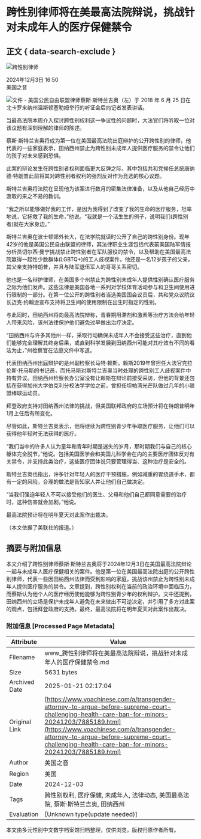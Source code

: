 # 跨性别律师将在美最高法院辩说，挑战针对未成年人的医疗保健禁令

## 正文 { data-search-exclude }


![跨性别律师](https://ssc.voachinese.com/b/ss/bbgprod,bbgentityvoa/1/G.4--NS/177030206?pageName=voa%3aman%3aw%3aarticle%3a%e8%b7%a8%e6%80%a7%e5%88%ab%e5%be%8b%e5%b8%88%e5%b0%86%e5%9c%a8%e7%be%8e%e6%9c%80%e9%ab%98%e6%b3%95%e9%99%a2%e8%be%a9%e8%af%b4%ef%bc%8c%e6%8c%91%e6%88%98%e9%92%88%e5%af%b9%e6%9c%aa%e6%88%90%e5%b9%b4%e4%ba%ba%e7%9a%84%e5%8c%bb%e7%96%97%e4%bf%9d%e5%81%a5%e7%a6%81%e4%bb%a4%20&c6=%e8%b7%a8%e6%80%a7%e5%88%ab%e5%be%8b%e5%b8%88%e5%b0%86%e5%9c%a8%e7%be%8e%e6%9c%80%e9%ab%98%e6%b3%95%e9%99%a2%e8%be%a9%e8%af%b4%ef%bc%8c%e6%8c%91%e6%88%98%e9%92%88%e5%af%b9%e6%9c%aa%e6%88%90%e5%b9%b4%e4%ba%ba%e7%9a%84%e5%8c%bb%e7%96%97%e4%bf%9d%e5%81%a5%e7%a6%81%e4%bb%a4%20&v36=8.36.0.0.286&v6=D=c6&g=https%3a%2f%2fwww.voachinese.com%2fa%2ftransgender-attorney-to-argue-before-supreme-court-challenging-health-care-ban-for-minors-20241203%2f7885189.html&c1=D=g&v1=D=g&events=event1,event52&c16=voa%20mandarin&v16=D=c16&c5=us&v5=D=c5&ch=%e7%be%8e%e5%9b%bd&c15=mandarin&v15=D=c15&c4=article&v4=D=c4&c14=7885189&v14=D=c14&v20=no&c17=web&v17=D=c17&mcorgid=518abc7455e462b97f000101%40adobeorg&server=www.voachinese.com&pageType=D=c4&ns=bbg&v29=D=server&v25=voa&v30=521&v105=D=User-Agent)

2024年12月3日 16:50  
美国之音

![文件 - 美国公民自由联盟律师蔡斯·斯特兰吉奥（左）于 2018 年 6 月 25 日在北卡罗来纳州温斯顿塞勒姆举行的听证会后向记者发表讲话。](https://gdb.voanews.com/11c4615e-beb7-4c2b-b41f-9ea72a7e87a7_w1023_r1_s.jpg)

当最高法院本周介入探讨跨性别权利这一争议性的问题时，大法官们将听取一位对该议题有深刻理解的律师的陈述。

蔡斯·斯特兰吉奥将成为第一位在美国最高法院出庭辩护的公开跨性别的律师，他代表的一些家庭表示，田纳西州禁止为跨性别未成年人提供医疗服务的禁令让他们的孩子对未来感到恐惧。

此案的辩论发生在跨性别者权利面临更大反弹之际，其中包括共和党候任总统唐纳德·特朗普此前将其对跨性别者权利的强烈反对作为竞选的核心议题。

斯特兰吉奥将法院在呈现他为该案进行数月的密集法律准备，以及从他自己经历中汲取的来之不易的教训。

“我之所以能够做好我的工作，是因为我得到了改变了我的生命的医疗服务，坦率地说，它拯救了我的生命，”他说。“我就是一个活生生的例子，说明我们(跨性别者)就在大家身边。”

斯特兰吉奥在波士顿郊外长大，在法学院就读时公开了自己的跨性别身份。现年42岁的他是美国公民自由联盟的律师，其法律职业生涯包括代表前美国陆军情报分析员切尔西·曼宁挑战禁止跨性别者在军队服役的禁令，以及帮助在美国最高法院赢得一起性少数群体(LGBTQ+)的工人歧视案件。他还是一名12岁孩子的父亲，其父亲支持特朗普，并且与陆军退伍军人的哥哥关系密切。

他也是一名辩护律师，在美国多个州禁止为跨性别未成年人提供性别确认医疗服务之际为他们发声。这些法律是美国各地一系列对学校体育活动参与和卫生间使用进行限制的一部分。在第一位公开的跨性别者当选美国国会议员后，共和党众议院议长迈克·约翰逊宣布支持将卫生间的使用限制在出生时指定的性别。

与此同时，田纳西州将向最高法院辩称，青春期阻滞剂和激素等治疗方法会给年轻人带来风险，该州法律保护他们避免过早做出治疗决定。

“田纳西州与许多其他州一样，采取行动确保未成年人不会接受这些治疗，直到他们能够完全理解其终身后果，或直到科学发展到田纳西州可能对其疗效有不同的看法为止，”州检察官在法庭文件中写道。

代表田纳西州出庭辩护的是州副检察长马特·赖斯。赖斯2019年曾担任大法官克拉伦斯·托马斯的书记员，而托马斯对斯特兰吉奥当时处理的跨性别工人歧视案件中持有异议。田纳西州检察长办公室没有让赖斯在辩论前接受采访，但他的背景还包括在获得加州大学伯克利分校法学学位之前，曾担任坦帕湾光芒队做过几年的小联盟棒球运动员。

拜登政府支持对田纳西州法律的挑战，但美国联邦政府的立场预计将在特朗普明年1月上任后有所变化。

尽管如此，斯特兰吉奥表示，他将继续为跨性别青少年争取医疗服务，让他们可以获得他年轻时无法获得的医疗。

“我们当中的许多人认为童年和青年时期是迷失的岁月，那时期我们与自己的核心躯体完全脱节，”他说。包括美国医学会和美国儿科学会在内的主要医疗团体反对有关禁令，并支持此类治疗，这些医疗团体说只要管理得当、这种治疗是安全的。

斯特兰吉奥也指出，许多针对年轻人的医疗干预措施，例如减重的胃绕道手术，都有一定的风险，合理的做法是告知家人并让他们自己做决定。

“当我们强迫年轻人不可以接受他们的医生、父母和他们自己都同意需要的治疗时，这种伤害就会加剧，”他说。

最高法院预计将在明年夏天对此案作出裁决。

（本文依据了美联社的报道。）
<!-- tcd_original_link https://www.voachinese.com/a/transgender-attorney-to-argue-before-supreme-court-challenging-health-care-ban-for-minors-20241203/7885189.html -->


## 摘要与附加信息

<!-- tcd_abstract -->
本文介绍了跨性别律师蔡斯·斯特兰吉奥将于2024年12月3日在美国最高法院辩论一起与未成年人医疗保健相关的案件。他是第一位在美国最高法院出庭的公开跨性别律师，代表一些因田纳西州法律而受到影响的家庭，挑战该州禁止为跨性别未成年人提供医疗服务的禁令。文章提到，跨性别权利在当前的政治环境中面临压力，而蔡斯认为他个人的医疗经历使他能够为跨性别青少年的权利辩护。文中还提到，田纳西州的立场是保护未成年人避免在未来做出不可逆决定，并引用了多方对此案的观点，包括拜登政府的支持。最终，最高法院将在明年夏天对此案作出裁决。
<!-- tcd_abstract_end -->

### 附加信息 [Processed Page Metadata]

| Attribute       | Value                                  |
|-----------------|----------------------------------------|
| Filename        | www_跨性别律师将在美最高法院辩说，挑战针对未成年人的医疗保健禁令.md                             |
| Size            | 5631 bytes                           |
| Archived Date   | 2025-01-21 02:17:04                             |
| Original Link   | [https://www.voachinese.com/a/transgender-attorney-to-argue-before-supreme-court-challenging-health-care-ban-for-minors-20241203/7885189.html](https://www.voachinese.com/a/transgender-attorney-to-argue-before-supreme-court-challenging-health-care-ban-for-minors-20241203/7885189.html)                       |
| Author          | 美国之音                               |
| Region          | 美国                               |
| Date            | 2024-12-03                                 |
| Tags            | 跨性别权利, 医疗保健, 未成年人, 法律动态, 美国最高法院, 蔡斯·斯特兰吉奥, 田纳西州                                 |
| Evaluation            | [Unknown type(update needed)]                                 |
<!-- tcd_table_end -->

本文由多元性别中文数字档案馆归档整理，仅供浏览。版权归原作者所有。
